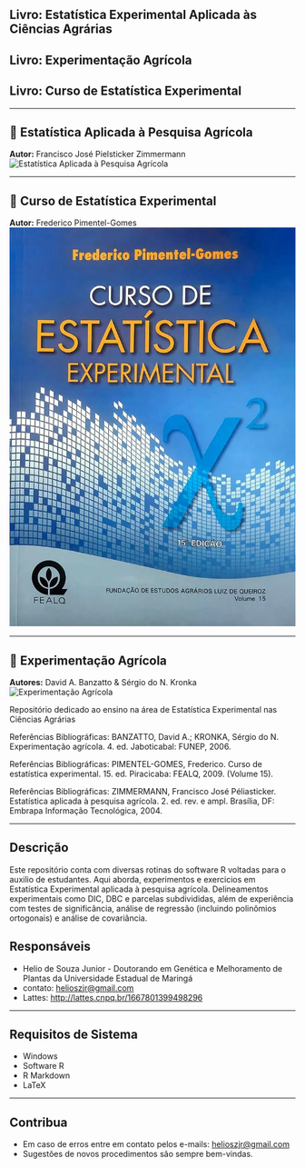 ## Livro: Estatística Experimental Aplicada às Ciências Agrárias
## Livro: Experimentação Agrícola
## Livro: Curso de Estatística Experimental

---
## 📘 Estatística Aplicada à Pesquisa Agrícola  
**Autor:** Francisco José Pielsticker Zimmermann  
![Estatística Aplicada à Pesquisa Agrícola](./img/Estatistica.png)

---

## 📗 Curso de Estatística Experimental  
**Autor:** Frederico Pimentel-Gomes  
![Curso de Estatística Experimental](./img/curso.webp)

---

## 📙 Experimentação Agrícola  
**Autores:** David A. Banzatto & Sérgio do N. Kronka  
![Experimentação Agrícola](./img/Experimentacão.jpg)

Repositório dedicado ao ensino na área de Estatística Experimental nas Ciências Agrárias

Referências Bibliográficas: BANZATTO, David A.; KRONKA, Sérgio do N. Experimentação agrícola. 4. ed. Jaboticabal: FUNEP, 2006.

Referências Bibliográficas: PIMENTEL-GOMES, Frederico. Curso de estatística experimental. 15. ed. Piracicaba: FEALQ, 2009. (Volume 15).

Referências Bibliográficas: ZIMMERMANN, Francisco José Péliasticker. Estatística aplicada à pesquisa agrícola. 2. ed. rev. e ampl. Brasília, DF: Embrapa Informação Tecnológica, 2004.

---
## Descrição

Este repositório conta com diversas rotinas do software R voltadas para o auxilio de estudantes. Aqui aborda, experimentos e exercicios em Estatística Experimental aplicada à pesquisa agrícola. Delineamentos experimentais como DIC, DBC e parcelas subdivididas, além de experiência com testes de significância, análise de regressão (incluindo polinômios ortogonais) e análise de covariância.

## Responsáveis

- Helio de Souza Junior - Doutorando em Genética e Melhoramento de Plantas da Universidade Estadual de Maringá 
- contato: helioszjr@gmail.com
- Lattes: http://lattes.cnpq.br/1667801399498296

---
## Requisitos de Sistema

- Windows
- Software R
- R Markdown
- LaTeX

---
## Contribua

- Em caso de erros entre em contato pelos e-mails: helioszjr@gmail.com
- Sugestões de novos procedimentos são sempre bem-vindas.

